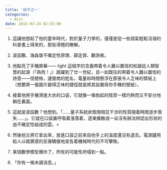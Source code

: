 ```yaml
---
title: '段子之一'
categories:
  - misc
date: 2015-03-24 02:55:00
---
```


1. 這讓他想起了他的童年時代，對於量子力學的，僅僅是從一些語氣輕鬆活潑的科普書上得來的，那些滑稽的瞭解。

2. 波函數、海森堡不確定性原理、薛定諤、觀測者。

3. 他點亮了手機屏幕—— light 這個字的含義帶着令人難以置信的和諧從人類智慧的起源（「熟肉！」）跳躍到了廿一世紀，且一如既往的帶着令人難以置信的詩意——信號格，運營商的姓名，電量和時間懸浮在那張令人乏味的壁紙上（想要將一張圖片變得乏味的捷徑就是將其設置爲你手機的壁紙）。

4. 接着他將手機滑進大衣的口袋，它就像一條勃起的陰莖一樣灼熱而又不安分地躺在裏面。

5. 這就是波函數？他想到。「……量子系統狀態間相互干涉的性質隨着時間逐步喪失……」。它就在口袋裏呼吸着漲落着，逐漸擴散成一朵沒有辦法辨認出形狀的由不確定性組成的雲。<

6. 然後他又將它拿出來，放進口袋之前來自他手上的溫度還沒有退去。電源鍵用給人以踏實感的反彈驕傲地宣告着機械時代的不可擊敗。

7. 某個數學模型爆炸了，所有的可能性坍塌到一點。

8. 「你有一條未讀消息。」
